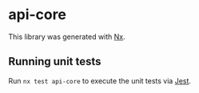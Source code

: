 # api-core

This library was generated with [Nx](https://nx.dev).





## Running unit tests

Run `nx test api-core` to execute the unit tests via [Jest](https://jestjs.io).


